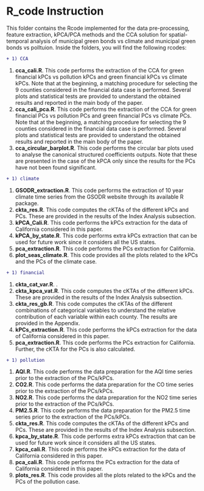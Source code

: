 # R_code Instruction

This folder contains the Rcode implemented for the data pre-processing, feature extraction, kPCA/PCA methods and the CCA solution for spatial-temporal analysis of municipal green bonds vs climate and municipal green bonds vs polltuion. Inside the folders, you will find the following rcodes:

```diff
+ 1) CCA
```

1. **cca_cali.R**. This code performs the extraction of the CCA for green financial kPCs vs pollution kPCs and green financial kPCs vs climate kPCs. Note that at the beginning, a matching procedure for selecting the 9 counties considered in the financial data case is performed. Several plots and statistical tests are provided to understand the obtained results and reported in the main body of the paper.
2. **cca_cali_pca.R**. This code performs the extraction of the CCA for green financial PCs vs pollution PCs and green financial PCs vs climate PCs. Note that at the beginning, a matching procedure for selecting the 9 counties considered in the financial data case is performed. Several plots and statistical tests are provided to understand the obtained results and reported in the main body of the paper.
3.  **cca_circular_barplot.R**. This code performs the circular bar plots used to analyse the canonical structured coefficients outputs. Note that these are presented in the case of the kPCA only since the results for the PCs have not been found significant.



```diff
+ 1) climate
```
1. **GSODR_extraction.R**. This code performs the extraction of 10 year climate time series from the GSODR website through its available R package.
2.  **ckta_res.R**. This code computes the cKTAs of the different kPCs and PCs. These are provided in the results of the Index Analysis subsection.
3.  **kPCA_Cali.R**. This code performs the kPCs extraction for the data of California considered in this paper.
4. **kPCA_by_state.R**. This code performs extra kPCs extraction that can be used for future work since it considers all the US states.
5.  **pca_extraction.R**. This code performs the PCs extraction for California.
6.  **plot_seas_climate.R**. This code provides all the plots related to the kPCs and the PCs of the climate case.

```diff
+ 1) financial
```
1. **ckta_cat_var.R**. .
2.  **ckta_kpca_vat.R**. This code computes the cKTAs of the different kPCs. These are provided in the results of the Index Analysis subsection.
3.  **ckta_res_gb.R**.  This code computes the cKTAs of the different combinations of categorical variables to understand the relative contribution of each variable within each county. The results are provided in the Appendix.
4.  **kPCs_extraction.R**. This code performs the kPCs extraction for the data of California considered in this paper.
5. **pca_extraction.R**. This code performs the PCs extraction for California. Further, the cKTA for the PCs is also calculated.


```diff
+ 1) pollution
```
1. **AQI.R**. This code performs the data preparation for the AQI time series prior to the extraction of the PCs/kPCs.
2.  **CO2.R**. This code performs the data preparation for the CO time series prior to the extraction of the PCs/kPCs.
3.  **NO2.R**. This code performs the data preparation for the NO2 time series prior to the extraction of the PCs/kPCs.
4. **PM2.5.R**. This code performs the data preparation for the PM2.5 time series prior to the extraction of the PCs/kPCs.
5.  **ckta_res.R**. This code computes the cKTAs of the different kPCs and PCs. These are provided in the results of the Index Analysis subsection.
6.  **kpca_by_state.R**. This code performs extra kPCs extraction that can be used for future work since it considers all the US states.
7.  **kpca_cali.R**. This code performs the kPCs extraction for the data of California considered in this paper.
8.  **pca_cali.R**. This code performs the PCs extraction for the data of California considered in this paper.
9.  **plots_res.R**. This code provides all the plots related to the kPCs and the PCs of the pollution  case.

